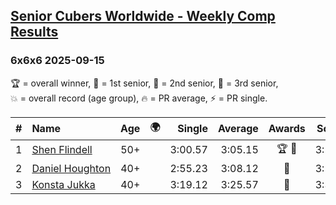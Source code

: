 <style>table {white-space: nowrap;}</style>
<link rel="stylesheet" type="text/css" href="/scw-comp/css/flags.css" />

## [Senior Cubers Worldwide - Weekly Comp Results](/scw-comp/results/)
### 6x6x6 2025-09-15

<span style="white-space: nowrap;">🏆 = overall winner</span>, <span style="white-space: nowrap;">🥇 = 1st senior</span>, <span style="white-space: nowrap;">🥈 = 2nd senior</span>, <span style="white-space: nowrap;">🥉 = 3rd senior</span>, <span style="white-space: nowrap;">💥 = overall record (age group)</span>, <span style="white-space: nowrap;">🔥 = PR average</span>, <span style="white-space: nowrap;">⚡ = PR single</span>.

| # | Name | Age | 🌍 | Single | Average | Awards | Solve 1 | Solve 2 | Solve 3 | Video |
| :--: | :-- | :--: | :--: | --: | --: | :--: | --: | --: | --: | :-- |
| 1 | [Shen Flindell](../../persons/shen_flindell/666.md) | 50+ | <i class="flag flag-AU" /> | 3:00.57 | 3:05.15 | 🏆 🥇 | 3:10.83 | 3:00.57 | 3:04.06 | [Desktop](https://www.facebook.com/events/1154655416510842/permalink/1157037036272680) / [Mobile](https://m.facebook.com/events/1154655416510842?view=permalink&id=1157037036272680) |
| 2 | [Daniel Houghton](../../persons/daniel_houghton/666.md) | 40+ | <i class="flag flag-CH" /> | 2:55.23 | 3:08.12 | 🥈 | 3:12.16 | 3:16.98 | 2:55.23 | [Desktop](https://www.facebook.com/events/1154655416510842/permalink/1165777358731981) / [Mobile](https://m.facebook.com/events/1154655416510842?view=permalink&id=1165777358731981) |
| 3 | [Konsta Jukka](../../persons/konsta_jukka/666.md) | 40+ | <i class="flag flag-FI" /> | 3:19.12 | 3:25.57 | 🥉 | 3:31.34 | 3:19.12 | 3:26.26 | [Desktop](https://www.facebook.com/events/1154655416510842/permalink/1165066455469738) / [Mobile](https://m.facebook.com/events/1154655416510842?view=permalink&id=1165066455469738) |

<!-- Global site tag (gtag.js) - Google Analytics -->
<script async src="https://www.googletagmanager.com/gtag/js?id=UA-86348435-3"></script>
<script>window.dataLayer = window.dataLayer || []; function gtag() {dataLayer.push(arguments);} gtag('js', new Date()); gtag('config', 'UA-86348435-3');</script>
